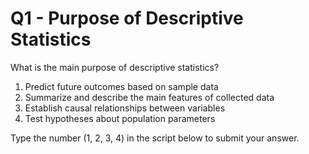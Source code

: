 # Q1 - Purpose of Descriptive Statistics

What is the main purpose of descriptive statistics?

1. Predict future outcomes based on sample data
2. Summarize and describe the main features of collected data
3. Establish causal relationships between variables
4. Test hypotheses about population parameters

Type the number (1, 2, 3, 4) in the script below to submit your answer.
